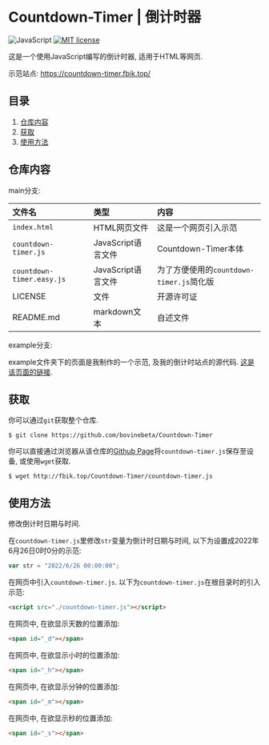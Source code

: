 # Countdown-Timer | 倒计时器

![JavaScript](https://img.shields.io/static/v1?label=Language&message=JavaScript&color=red) [![MIT license](https://img.shields.io/badge/License-MIT-blue.svg)](https://lbesson.mit-license.org/)

这是一个使用JavaScript编写的倒计时器, 适用于HTML等网页.

示范站点: <https://countdown-timer.fbik.top/>

## 目录
1. [仓库内容](#仓库内容)
2. [获取](#获取)
3. [使用方法](#使用方法)

## 仓库内容

main分支:

| 文件名 | 类型 | 内容 |
| :---- | :---- | :---- |
| `index.html` | HTML网页文件 | 这是一个网页引入示范 |
| `countdown-timer.js` | JavaScript语言文件 | Countdown-Timer本体 |
| `countdown-timer.easy.js` | JavaScript语言文件 | 为了方便使用的`countdown-timer.js`简化版 |
| LICENSE | 文件 | 开源许可证 |
| README.md | markdown文本 | 自述文件 |

example分支:

example文件夹下的页面是我制作的一个示范, 及我的倒计时站点的源代码. [这是该页面的链接](https://fbik.top/Countdown-Timer/example/).

## 获取

你可以通过`git`获取整个仓库.

~~~terminal
$ git clone https://github.com/bovinebeta/Countdown-Timer
~~~

你可以直接通过浏览器从该仓库的[Github Page](http://fbik.top/Countdown-Timer/countdown-timer.js)将`countdown-timer.js`保存至设备, 或使用`wget`获取.

~~~terminal
$ wget http://fbik.top/Countdown-Timer/countdown-timer.js
~~~

## 使用方法

修改倒计时日期与时间.

在`countdown-timer.js`里修改`str`变量为倒计时日期与时间, 以下为设置成2022年6月26日0时0分的示范:

~~~JavaScript
var str = "2022/6/26 00:00:00";
~~~

在网页中引入`countdown-timer.js`. 以下为`countdown-timer.js`在根目录时的引入示范:

~~~HTML
<script src="./countdown-timer.js"></script>
~~~

在网页中, 在欲显示天数的位置添加:
~~~HTML
<span id="_d"></span>
~~~

在网页中, 在欲显示小时的位置添加:
~~~HTML
<span id="_h"></span>
~~~

在网页中, 在欲显示分钟的位置添加:
~~~HTML
<span id="_m"></span>
~~~

在网页中, 在欲显示秒的位置添加:
~~~HTML
<span id="_s"></span>
~~~

